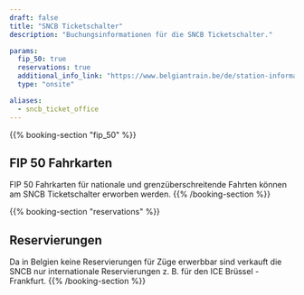 ```yaml
---
draft: false
title: "SNCB Ticketschalter"
description: "Buchungsinformationen für die SNCB Ticketschalter."

params:
  fip_50: true
  reservations: true
  additional_info_link: "https://www.belgiantrain.be/de/station-information/nmbs-stations/ticket-offices"
  type: "onsite"

aliases:
  - sncb_ticket_office
---
```


{{% booking-section "fip_50" %}}

## FIP 50 Fahrkarten

FIP 50 Fahrkarten für nationale und grenzüberschreitende Fahrten können am SNCB Ticketschalter erworben werden.
{{% /booking-section %}}

{{% booking-section "reservations" %}}

## Reservierungen

Da in Belgien keine Reservierungen für Züge erwerbbar sind verkauft die SNCB nur internationale Reservierungen z. B. für den ICE Brüssel - Frankfurt.
{{% /booking-section %}}
